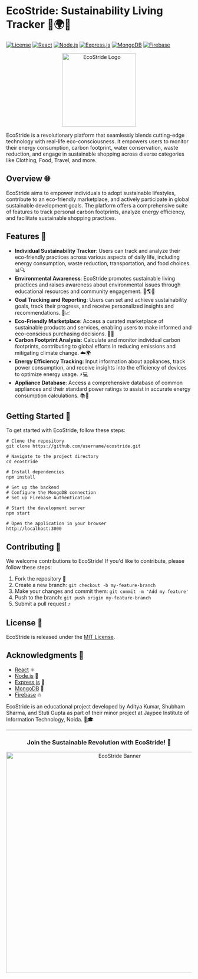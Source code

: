 # EcoStride: Sustainability Living Tracker 🌳🌍💚

[![License](https://img.shields.io/badge/License-MIT-green.svg)](https://opensource.org/licenses/MIT)
[![React](https://img.shields.io/badge/React-61DAFB?style=flat&logo=react&logoColor=white)](https://reactjs.org/)
[![Node.js](https://img.shields.io/badge/Node.js-339933?style=flat&logo=node.js&logoColor=white)](https://nodejs.org/)
[![Express.js](https://img.shields.io/badge/Express-000000?style=flat&logo=express&logoColor=white)](https://expressjs.com/)
[![MongoDB](https://img.shields.io/badge/MongoDB-47A248?style=flat&logo=mongodb&logoColor=white)](https://www.mongodb.com/)
[![Firebase](https://img.shields.io/badge/Firebase-FFCA28?style=flat&logo=firebase&logoColor=white)](https://firebase.google.com/)

<div align="center">
  <img src="https://i.imgur.com/4ZdnQFK.png" alt="EcoStride Logo" width="200">
</div>

EcoStride is a revolutionary platform that seamlessly blends cutting-edge technology with real-life eco-consciousness. It empowers users to monitor their energy consumption, carbon footprint, water conservation, waste reduction, and engage in sustainable shopping across diverse categories like Clothing, Food, Travel, and more.

## Overview 🌐

EcoStride aims to empower individuals to adopt sustainable lifestyles, contribute to an eco-friendly marketplace, and actively participate in global sustainable development goals. The platform offers a comprehensive suite of features to track personal carbon footprints, analyze energy efficiency, and facilitate sustainable shopping practices.

## Features 🌟

- **Individual Sustainability Tracker**: Users can track and analyze their eco-friendly practices across various aspects of daily life, including energy consumption, waste reduction, transportation, and food choices. 📊🔍
- **Environmental Awareness**: EcoStride promotes sustainable living practices and raises awareness about environmental issues through educational resources and community engagement. 🌳🌎💡
- **Goal Tracking and Reporting**: Users can set and achieve sustainability goals, track their progress, and receive personalized insights and recommendations. 🎯📈
- **Eco-Friendly Marketplace**: Access a curated marketplace of sustainable products and services, enabling users to make informed and eco-conscious purchasing decisions. 🛒🌱
- **Carbon Footprint Analysis**: Calculate and monitor individual carbon footprints, contributing to global efforts in reducing emissions and mitigating climate change. ☁️🌍
- **Energy Efficiency Tracking**: Input information about appliances, track power consumption, and receive insights into the efficiency of devices to optimize energy usage. ⚡💻
- **Appliance Database**: Access a comprehensive database of common appliances and their standard power ratings to assist in accurate energy consumption calculations. 📚🔋

## Getting Started 🚀

To get started with EcoStride, follow these steps:

```
# Clone the repository
git clone https://github.com/username/ecostride.git

# Navigate to the project directory
cd ecostride

# Install dependencies
npm install

# Set up the backend
# Configure the MongoDB connection
# Set up Firebase Authentication

# Start the development server
npm start

# Open the application in your browser
http://localhost:3000
```

## Contributing 🤝

We welcome contributions to EcoStride! If you'd like to contribute, please follow these steps:

1. Fork the repository 🍴
2. Create a new branch: `git checkout -b my-feature-branch`
3. Make your changes and commit them: `git commit -m 'Add my feature'`
4. Push to the branch: `git push origin my-feature-branch`
5. Submit a pull request ⤴️

## License 📄

EcoStride is released under the [MIT License](https://opensource.org/licenses/MIT).

## Acknowledgments 🙏

- [React](https://reactjs.org/) ⚛️
- [Node.js](https://nodejs.org/) 💚
- [Express.js](https://expressjs.com/) 🚀
- [MongoDB](https://www.mongodb.com/) 🍃
- [Firebase](https://firebase.google.com/) 🔥

EcoStride is an educational project developed by Aditya Kumar, Shubham Sharma, and Stuti Gupta as part of their minor project at Jaypee Institute of Information Technology, Noida. 🏫🎓

---

<div align="center">
  <h3>Join the Sustainable Revolution with EcoStride! 🌿</h3>
  <img src="https://i.imgur.com/SyYdLbI.png" alt="EcoStride Banner" width="600">
</div>
